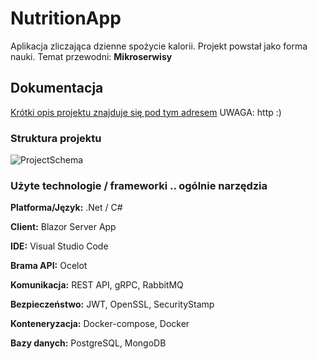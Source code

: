 
# NutritionApp
 Aplikacja zliczająca dzienne spożycie kalorii. Projekt powstał jako forma nauki. Temat przewodni: **Mikroserwisy**


## Dokumentacja

[Krótki opis projektu znajduje się pod tym adresem](http://members.upcpoczta.pl/a.sowa688/index.html) UWAGA: http :)


### Struktura projektu
![ProjectSchema](https://user-images.githubusercontent.com/103139132/207731637-2b0be7c6-fae3-4ed3-a36f-a98c4bb95e2a.png)


### Użyte technologie / frameworki .. ogólnie narzędzia

**Platforma/Język:** .Net / C#

**Client:** Blazor Server App

**IDE:** Visual Studio Code

**Brama API:** Ocelot

**Komunikacja:** REST API, gRPC, RabbitMQ

**Bezpieczeństwo:** JWT, OpenSSL, SecurityStamp

**Konteneryzacja:** Docker-compose, Docker

**Bazy danych:** PostgreSQL, MongoDB
